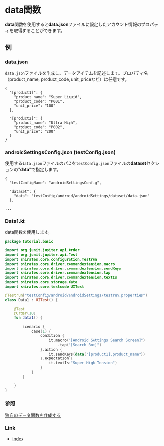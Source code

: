 # data関数

**data**関数を使用すると**data.json**ファイルに設定したアカウント情報のプロパティを取得することができます。

## 例

### data.json

`data.json`ファイルを作成し、データアイテムを記述します。プロパティ名（product_name, product_code, unit_priceなど）は任意です。

```
{
  "[product1]": {
    "product_name": "Super Liquid",
    "product_code": "P001",
    "unit_price": "100"
  },

  "[product2]": {
    "product_name": "Ultra High",
    "product_code": "P002",
    "unit_price": "200"
  }
}
```

### androidSettingsConfig.json (testConfig.json)

使用する`data.json`ファイルのパスを`testConfig.json`ファイルの**dataset**セクションの"**data**"で指定します。

```
{
  "testConfigName": "androidSettingsConfig",

  "dataset": {
    "data": "testConfig/android/androidSettings/dataset/data.json"
  },

...
```

### Data1.kt

data関数を使用します。

```kotlin
package tutorial.basic

import org.junit.jupiter.api.Order
import org.junit.jupiter.api.Test
import shirates.core.configuration.Testrun
import shirates.core.driver.commandextension.macro
import shirates.core.driver.commandextension.sendKeys
import shirates.core.driver.commandextension.tap
import shirates.core.driver.commandextension.textIs
import shirates.core.storage.data
import shirates.core.testcode.UITest

@Testrun("testConfig/android/androidSettings/testrun.properties")
class Data1 : UITest() {

    @Test
    @Order(10)
    fun data1() {

        scenario {
            case(1) {
                condition {
                    it.macro("[Android Settings Search Screen]")
                        .tap("[Search Box]")
                }.action {
                    it.sendKeys(data("[product1].product_name"))
                }.expectation {
                    it.textIs("Super High Tension")
                }
            }
        }

    }
}
```

### 参照

[独自のデータ関数を作成する](../../../advanced/creating_you_own_data_function_ja.md)

### Link

- [index](../../../index_ja.md)
